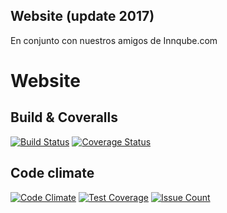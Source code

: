 Website (update 2017)
---
En conjunto con nuestros amigos de Innqube.com

Website
=======

Build & Coveralls
---
[![Build Status](https://travis-ci.org/kleer-la/website17.png?branch=master)](https://travis-ci.org/kleer-la/https://travis-ci.org/kleer-la/website17)
[![Coverage Status](https://coveralls.io/repos/github/kleer-la/website17/badge.svg?branch=master)](https://coveralls.io/github/kleer-la/website17?branch=master)

Code climate
---
[![Code Climate](https://codeclimate.com/github/kleer-la/website17/badges/gpa.svg)](https://codeclimate.com/github/kleer-la/website17)
[![Test Coverage](https://codeclimate.com/github/kleer-la/website17/badges/coverage.svg)](https://codeclimate.com/github/kleer-la/website17/coverage)
[![Issue Count](https://codeclimate.com/github/kleer-la/website17/badges/issue_count.svg)](https://codeclimate.com/github/kleer-la/website17)
